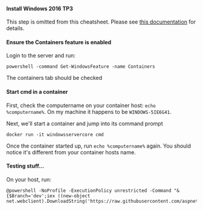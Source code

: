 #### Install Windows 2016 TP3
This step is omitted from this cheatsheet. Please see [this documentation](https://msdn.microsoft.com/en-us/virtualization/windowscontainers/quick_start/container_setup "Setup") for details.

#### Ensure the Containers feature is enabled
Login to the server and run:
```
powershell -command Get-WindowsFeature -name Containers
```
The containers tab should be checked

#### Start cmd in a container
First, check the computername on your container host: `echo %computername%`. On my machine it happens to be `WINDOWS-5IE6G41`.

Next, we'll start a container and jump into its command prompt
```
docker run -it windowsservercore cmd
```

Once the container started up, run `echo %computername%` again. You should notice it's different from your container hosts name.

#### Testing stuff...

On your host, run:
```
@powershell -NoProfile -ExecutionPolicy unrestricted -Command "&{$Branch='dev';iex ((new-object net.webclient).DownloadString('https://raw.githubusercontent.com/aspnet/Home/dev/dnvminstall.ps1'))}"
```
